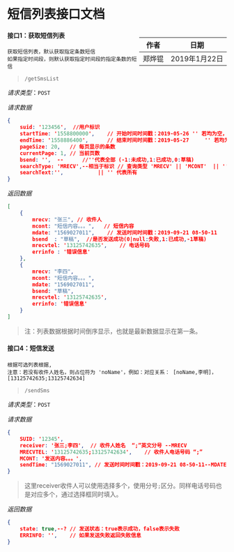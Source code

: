 # 短信列表接口文档

<div style="float:right">

|作者|日期|
|----|---|
|郑烨锟|2019年1月22日|

</div>

#### 接口1：获取短信列表

	获取短信列表，默认获取指定条数短信
	如果指定时间段，则默认获取指定时间段的指定条数的短信

> `/getSmsList`

*请求类型*：`POST`

*请求数据*

```json
{
	suid: '123456',  //用户标识
	startTime: '1558800000',   	// 开始时间时间戳：2019-05-26 '' 若均为空，则查询全部
	endTime: '1558886400',  	// 结束时间时间戳：2019-05-27     '' 若均为空，则查询全部
	pageSize: 20,	// 每页显示的条数
	currentPage: 1,	// 当前页数
	bsend: '',	--  	//''代表全部 (-1:未成功,1:已成功,0:草稿)
	searchType: 'MRECV',--相当于标识	// 查询类型 'MRECV' || 'MCONT'  || '' 代表全部类型
	searchText:'',           || '' 代表所有
}
```

*返回数据*

```json
[
	{
		mrecv: "张三", // 收件人
		mcont: "短信内容。。。",	// 短信内容
		mdate: "1569027011",  	// 发送时间时间戳：2019-09-21 08-50-11
		bsend  : "草稿",	//是否发送成功(0|null:失败,1:已成功,-1草稿)
		mrecvtel: '13125742635',	// 电话号码
		errinfo : '错误信息'
	},
	{
		mrecv: "李四",
		mcont: "短信内容。。。",
		mdate: "1569027011",
		bsend: "草稿",
		mrecvtel: '13125742635',
		errinfo: '错误信息'
	}
]
```

> 注：列表数据根据时间倒序显示，也就是最新数据显示在第一条。


#### 接口4：短信发送

	根据可选列表根据,
	注意：若没有收件人姓名，则占位符为 'noName'，例如：对应关系： [noName,李明]， [13125742635;13125742634]

> `/sendSms`

*请求类型*：`POST`

*请求数据*
```json
{
	SUID: '12345',
	receiver: '张三;李四',	// 收件人姓名  “;”英文分号 --MRECV  
	MRECVTEL: '13125742635;13125742634',	// 收件人电话号码 “;”  
	MCONT: '发送内容。。。',  
	sendTime: "1569027011",	// 发送时间时间戳：2019-09-21 08-50-11--MDATE   
}
```

> 这里receiver收件人可以使用选择多个，使用分号`;`区分。同样电话号码也是对应多个，通过选择框同时填入。

*返回数据*

```json
{
	state: true,--?	// 发送状态：true表示成功，false表示失败
	ERRINFO: '',	// 如果发送失败返回失败信息
}
```